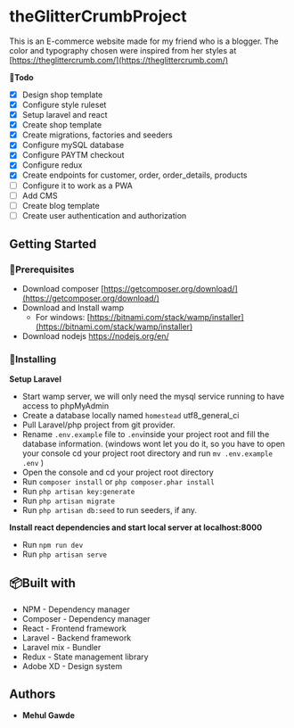 # theGlitterCrumbProject

This is an E-commerce website made for my friend who is a blogger. The color and typography chosen were inspired from her styles at [https://theglittercrumb.com/](https://theglittercrumb.com/)

**📝Todo**

 - [x] Design shop template
 - [x] Configure style ruleset
 - [x] Setup laravel and react
 - [x] Create shop template
 - [x] Create migrations, factories and seeders
 - [x] Configure mySQL database
 - [x] Configure PAYTM checkout
 - [x] Configure redux
 - [x] Create endpoints for customer, order, order_details, products
 - [ ] Configure it to work as a PWA
 - [ ] Add CMS
 - [ ] Create blog template
 - [ ] Create user authentication and authorization

## Getting Started

### 💉Prerequisites
- Download composer  [https://getcomposer.org/download/](https://getcomposer.org/download/)
- Download and Install wamp
	- For windows: [https://bitnami.com/stack/wamp/installer](https://bitnami.com/stack/wamp/installer)
- Download nodejs https://nodejs.org/en/


### 📐Installing

**Setup Laravel**

 -   Start wamp server, we will only need the mysql service running to have access to phpMyAdmin
 - Create a database locally named  `homestead`  utf8_general_ci
 -   Pull Laravel/php project from git provider.
 -   Rename  `.env.example`  file to  `.env`inside your project root and fill the database information. (windows wont let you do it, so you have to open your console cd your project root directory and run  `mv .env.example .env`  )
 -   Open the console and cd your project root directory
 -   Run  `composer install`  or  `php composer.phar install`
 -   Run  `php artisan key:generate`
 -   Run  `php artisan migrate`
 -   Run  `php artisan db:seed`  to run seeders, if any.

**Install react dependencies and start local server at localhost:8000**

 - Run `npm run dev`
 - Run  `php artisan serve`



## 📦Built with

 - NPM - Dependency manager
 - Composer - Dependency manager
 - React - Frontend framework
 - Laravel - Backend framework
 - Laravel mix - Bundler
 - Redux - State management library
 - Adobe XD - Design system

## Authors

-   **Mehul Gawde** 

